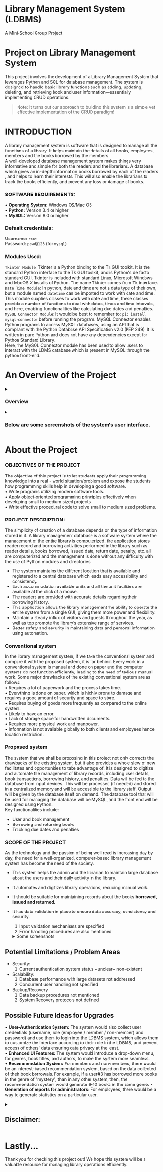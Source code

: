 
# Library Management System (LDBMS)
A Mini-School Group Project

# **Project on Library Management System**
This project involves the development of a Library Management System that leverages Python and SQL for database management. The system is designed to handle basic library functions such as adding, updating, deleting, and retrieving book and user information—essentially implementing CRUD operations.

> Note: It turns out our approach to building this system is a simple yet effective implementation of the CRUD paradigm!


# **INTRODUCTION**
	
A library management system is software that is designed to manage all the functions of a library. It helps maintain the details of all books, employees, members and the books borrowed by the members.  
A well-developed database management system makes things very informative and simple for both the readers and the librarians.
A database which gives an in-depth information books borrowed by each of the readers , and helps to learn their interests. This will also enable the librarians to track the books efficiently, and prevent any loss or damage of books. 

### **SOFTWARE REQUIREMENTS:**

•	**Operating System:** Windows OS/Mac OS <br>
•	**Python:** Version 3.4 or higher <br>
•	**MySQL:** Version 8.0 or higher <br>

### Default credentials:
Username: `root` <br>
Password: `pswd@123` (for `mysql`)


### **Modules Used:**

`Tkinter Module`: Tkinter is a Python binding to the Tk GUI toolkit. It is the standard Python interface to the Tk GUI toolkit, and is Python's de facto standard GUI. Tkinter is included with standard Linux, Microsoft Windows and MacOS X installs of Python. The name Tkinter comes from Tk interface.
<br>
`Date Time Module`:  In python, date and time are not a data type of their own, but a module named `datetime` can be imported to work with date and time. This module supplies classes to work with date and time, these classes provide a number of functions to deal with dates, times and time intervals, and here, enabling functionalities like calculating due dates and penalties.
<br>
`MySQL Connector Module`:  It would be best to remember to: `pip install mysql-connector` before running the program. MySQL Connector enables Python programs to access MySQL databases, using an API that is compliant with the Python Database API Specification v2.0 (PEP 249). It is written in pure Python and does not have any dependencies except for Python Standard Library.
<br>
Here, the MySQL Connector module has been used to allow users to interact with the LDMS database which is present in MySQL through the python front-end. 

# **An Overview of the Project**
<details>
<summary> <h3>Overview</h3></summary>
	This project provides a complete library management solution with features for book management, member tracking, and employee monitoring. 

![Image](https://github.com/flurry101/A_Library_Management_System/blob/main/images/358847851-b65db1cd-35d5-4a1c-8963-1058a3030095.png)
</details><details>
<summary> <h3>Below are some screenshots of the system's user interface.</h3></summary>

![Image](https://github.com/flurry101/Library-DBMS/blob/main/images/Picture2.png)
![Image](https://github.com/flurry101/Library-DBMS/blob/main/images/Picture3.png)
![Image](https://github.com/flurry101/Library-DBMS/blob/main/images/Picture4.png)
![Image](https://github.com/flurry101/Library-DBMS/blob/main/images/Picture5.png)
![Image](https://github.com/flurry101/Library-DBMS/blob/main/images/Picture6.png)
![Image](https://github.com/flurry101/Library-DBMS/blob/main/images/Picture8.png)
![Image](https://github.com/flurry101/Library-DBMS/blob/main/images/Picture9.png)
![Image](https://github.com/flurry101/Library-DBMS/blob/main/images/Picture10.png)
![Image](https://github.com/flurry101/Library-DBMS/blob/main/images/Picture11.png)
![Image](https://github.com/flurry101/Library-DBMS/blob/main/images/Picture12.png)
![Image](https://github.com/flurry101/Library-DBMS/blob/main/images/Picture13.png)
![Image](https://github.com/flurry101/Library-DBMS/blob/main/images/Picture14.png)
![Image](https://github.com/flurry101/Library-DBMS/blob/main/images/Picture15.png)
![Image](https://github.com/flurry101/Library-DBMS/blob/main/images/Picture16.png)
</details>

# About the Project

### **OBJECTIVES OF THE PROJECT**

The objective of this project is to let students apply their programming knowledge into a real - world situation/problem and expose the students how programming skills help in developing a good software.<br>
•	Write programs utilizing modern software tools. <br>
•	Apply object-oriented programming principles effectively when developing small to medium sized projects. <br>
•	Write effective procedural code to solve small to medium sized problems. <br>

### **PROJECT DESCRIPTION:**

The simplicity of creation of a database depends on the type of information stored in it. A library management database is a software system where the management of the entire library is computerized. the application stores reader record and borrowing activities performed in the library such as reader details, books borrowed, issued date, return date, penalty, etc. all are computerized and the management is done without any difficulty with the use of Python modules and directories. <br>

- The system maintains the different location that is available and registered to a central database which leads easy accessibility and consistency.
- Each accommodation available units and all the unit facilities are available at the click of a mouse.
- The readers are provided with accurate details regarding their borrowing history.
- This application allows the library management the ability to operate the entire system from a single GUI, giving them more power and flexibility.
- Maintain a steady influx of visitors and guests throughout the year, as well as top promote the library’s extensive range of services.
- Better safety and security in maintaining data and personal information using automation.

### **Conventional system**

In the library management system, if we take the conventional system and compare it with the proposed system, it is far behind. Every work in a conventional system is manual and done on paper and the computer systems do not function efficiently, leading to the need of tedious manual work. 
Some major drawbacks of the existing conventional system are as follows: <br>
•	Requires a lot of paperwork and the process takes time. <br>
•	Everything is done on paper, which is highly prone to damage and requires a good amount of security and space to store. <br>
•	Requires buying of goods more frequently as compared to the online system. <br>
•	Likely to have an error. <br>
•	Lack of storage space for handwritten documents. <br>
•	Requires more physical work and manpower. <br>
•	Information is not available globally to both clients and employees hence location restriction. <br>

### **Proposed system**

The system that we shall be proposing in this project not only corrects the drawbacks of the existing system, but it also provides a whole slew of new facilitates and opportunities to take advantage of. It is designed to digitize and automate the management of library records, including user details, book transactions, borrowing history, and penalties. Data will be fed to the database from input devices. This will be processed (if needed) and stored in a centralized memory and will be accessible to the library staff. Output will be given by the database itself on demand. The database tool that will be used for managing the database will be MySQL, and the front end will be designed using Python. <br>
Key functionalities include:
- User and book management
- Borrowing and returning books
- Tracking due dates and penalties

### **SCOPE OF THE PROJECT**

As the technology and the passion of being well read is increasing day by day, the need for a well-organized, computer-based library management system has become the need of the society. 
- This system helps the admin and the librarian to maintain large database about the users and their daily activity in the library.
- It automates and digitizes library operations, reducing manual work.
- It should be suitable for maintaining records about the books **borrowed, issued and returned.** 
- It has data validation in place to ensure data accuracy, consistency and security.
  1) Input validation mechanisms are specified
  2) Error handling procedures are also mentioned 
	<details>
	<summary>Some screenshots</summary>
		
	![Image](https://github.com/flurry101/Library-DBMS/blob/main/images/Picture17.png)
	![Image](https://github.com/flurry101/Library-DBMS/blob/main/images/Picture18.png)
	![Image](https://github.com/flurry101/Library-DBMS/blob/main/images/Picture19.png)
	<br>
	</details>

## Potential Limitations / Problem Areas
- Security:
  1) Current authentication system status ~unclear~ non-existent
- Scalability:
  1) Database performance with large datasets not addressed
  2) Concurrent user handling not specified
- Backup/Recovery
  1) Data backup procedures not mentioned
  2) System Recovery protocols not defined

## Possible Future Ideas for Upgrades

• **User-Authentication System:** The system would also collect user credentials (username, role (employee / member / non-member) and password) and use them to login into the LDBMS system, which allows them to customize the interface according to their role in the LDBMS, and prevent access of others' data ensuring data privacy at the least. <br>
• **Enhanced UI Features:** The system would introduce a drop-down menu, for genres, book titles, and authors, to make the system more seamless. <br>
•  **Recommendation System:** For members and non-members, there would be an interest-based recommendation system, based on the data collected of their book borrowals. For example, if a user#3 has borrowed more books in the genre of "mystery", than in any other system, then, the recommendation system would generate 6-10 books in the same genre.
•  **Generation of reports for administrators:** For employees, there would be a way to generate statistics on a particular user.

<details>
<summary> <h2>Disclaimer:</h2> </summary>
<br>

This project was developed as part of a school assignment and is the result of a group effort. The contributions of all team members are acknowledged, and this project should be viewed as a collaborative effort rather than the work of any one individual.

### *Acknowledgments:*
Apart from the efforts by me and my two other teammates (say, S and H), the success of any project depends largely on the encouragement and guidelines of many others. Hence, I take this opportunity to express my gratitude to the people who have been instrumental and contributed in bringing this project up to this level, as well as in assisting with the successful completion of this project.

</details>

# Lastly...
Thank you for checking this project out! We hope this system will be a valuable resource for managing library operations efficiently.
